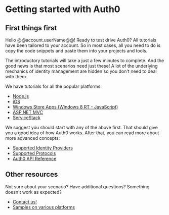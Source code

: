 # Getting started with Auth0

## First things first

Hello @@account.userName@@! Ready to test drive Auth0? All tutorials have been tailored to your account. So in most cases, all you need to do is copy the code snippets and paste them into your projects and tools.

The introductory tutorials will take a just a few minutes to complete. And the good news is that most scenarios need just these! A lot of the underlying mechanics of identity management are hidden so you don't need to deal with them.

We have tutorials for all the popular platforms:

- [Node.js](nodejs-tutorial)
- [iOS](ios-tutorial)
- [Windows Store Apps (Windows 8 RT - JavaScript)](win8-tutorial)
- [ASP.NET MVC](mvc-tutorial)
- [ServiceStack](servicestack-tutorial)

We suggest you should start with any of the above first. That should give you a good idea of how Auth0 works. After that, you can read more about more advanced concepts:

- [Supported Identity Providers](identityproviders)
- [Supported Protocols](protocols)
- [Auth0 API Reference](api-reference)

## Other resources

Not sure about your scenario? Have additional questions? Something doesn't work as expected?

- [Contact us!](mailto://support@auth0.com)
- [Samples on various platforms](https://github.com/auth0)